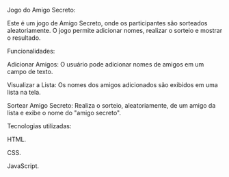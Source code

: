 Jogo do Amigo Secreto:

Este é um jogo de Amigo Secreto, onde os participantes são sorteados aleatoriamente. O jogo permite adicionar nomes, realizar o sorteio e mostrar o resultado.

Funcionalidades:

Adicionar Amigos: O usuário pode adicionar nomes de amigos em um campo de texto.

Visualizar a Lista: Os nomes dos amigos adicionados são exibidos em uma lista na tela.

Sortear Amigo Secreto: Realiza o sorteio, aleatoriamente, de um amigo da lista e exibe o nome do "amigo secreto".

Tecnologias utilizadas:

HTML.

CSS.

JavaScript.
